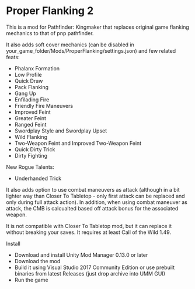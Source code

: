 # Proper Flanking 2

This is a mod for Pathfinder: Kingmaker that replaces original game flanking mechanics to that of pnp pathfinder.

It also adds soft cover mechanics (can be disabled in your_game_folder/Mods/ProperFlanking/settings.json) and few related feats:
- Phalanx Formation
- Low Profile
- Quick Draw
- Pack Flanking
- Gang Up
- Enfilading Fire
- Friendly Fire Maneuvers
- Improved Feint
- Greater Feint
- Ranged Feint
- Swordplay Style and Swordplay Upset
- Wild Flanking
- Two-Weapon Feint and Improved Two-Weapon Feint
- Quick Dirty Trick
- Dirty Fighting

New Rogue Talents:
- Underhanded Trick

It also adds option to use combat maneuvers as attack (although in a bit lighter way than Closer To Tabletop - only first attack can be replaced and only during full attack action).
In addition, when using combat maneuver as attack, the CMB is calcualted based off attack bonus for the associated weapon.

It is not compatible with Closer To Tabletop mod, but it can replace it without breaking your saves.
It requires at least Call of the Wild 1.49.

Install
- Download and install Unity Mod Manager﻿﻿ 0.13.0 or later
- Download the mod
- Build it using Visual Studio 2017 Community Edition or use prebuilt binaries from latest Releases (just drop archive into UMM GUI)
- Run the game
